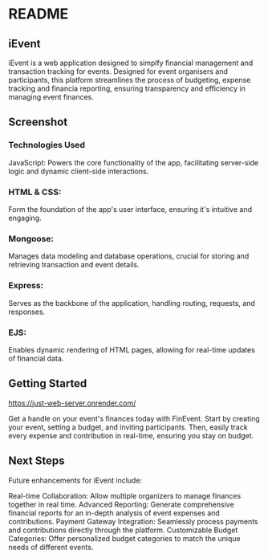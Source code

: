 # README

## iEvent

iEvent is a web application designed to simplfy financial management and transaction tracking for events. Designed for event organisers and participants, this platform streamlines the process of budgeting, expense tracking and financia reporting, ensuring transparency and efficiency in managing event finances.

## Screenshot

### Technologies Used
JavaScript: Powers the core functionality of the app, facilitating server-side logic and dynamic client-side interactions.
### HTML & CSS: 
Form the foundation of the app's user interface, ensuring it's intuitive and engaging.
### Mongoose: 
Manages data modeling and database operations, crucial for storing and retrieving transaction and event details.
### Express: 
Serves as the backbone of the application, handling routing, requests, and responses.
### EJS: 
Enables dynamic rendering of HTML pages, allowing for real-time updates of financial data.


## Getting Started
https://just-web-server.onrender.com/

Get a handle on your event's finances today with FinEvent. Start by creating your event, setting a budget, and inviting participants. Then, easily track every expense and contribution in real-time, ensuring you stay on budget.

## Next Steps
Future enhancements for iEvent include:

Real-time Collaboration: Allow multiple organizers to manage finances together in real time.
Advanced Reporting: Generate comprehensive financial reports for an in-depth analysis of event expenses and contributions.
Payment Gateway Integration: Seamlessly process payments and contributions directly through the platform.
Customizable Budget Categories: Offer personalized budget categories to match the unique needs of different events.

